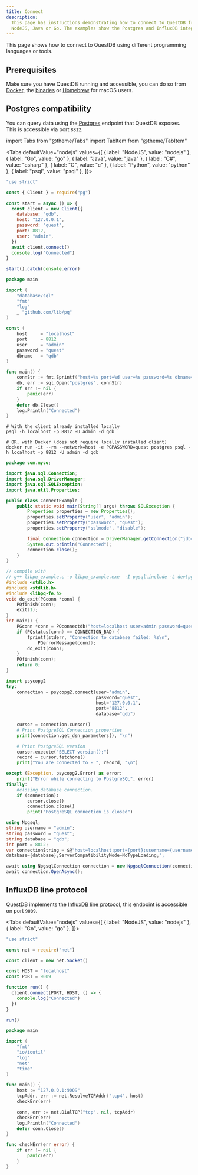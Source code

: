 ```yaml
---
title: Connect
description:
  This page has instructions demonstrating how to connect to QuestDB from
  NodeJS, Java or Go. The examples show the Postgres and InfluxDB integrations.
---
```


This page shows how to connect to QuestDB using different programming languages
or tools.

## Prerequisites

Make sure you have QuestDB running and accessible, you can do so from
[Docker](/docs/get-started/docker/), the [binaries](/docs/get-started/binaries/)
or [Homebrew](/docs/get-started/homebrew/) for macOS users.

## Postgres compatibility

You can query data using the [Postgres](/docs/reference/api/postgres/) endpoint
that QuestDB exposes. This is accessible via port `8812`.

import Tabs from "@theme/Tabs"
import TabItem from "@theme/TabItem"

<Tabs defaultValue="nodejs" values={[
  { label: "NodeJS", value: "nodejs" },
  { label: "Go", value: "go" },
  { label: "Java", value: "java" },
  { label: "C#", value: "csharp" },
  { label: "C", value: "c" },
  { label: "Python", value: "python" },
  { label: "psql", value: "psql" },
]}>


<TabItem value="nodejs">


```javascript
"use strict"

const { Client } = require("pg")

const start = async () => {
  const client = new Client({
    database: "qdb",
    host: "127.0.0.1",
    password: "quest",
    port: 8812,
    user: "admin",
  })
  await client.connect()
  console.log("Connected")
}

start().catch(console.error)
```

</TabItem>


<TabItem value="go">


```go
package main

import (
	"database/sql"
	"fmt"
	"log"
	_ "github.com/lib/pq"
)

const (
	host     = "localhost"
	port     = 8812
	user     = "admin"
	password = "quest"
	dbname   = "qdb"
)

func main() {
	connStr := fmt.Sprintf("host=%s port=%d user=%s password=%s dbname=%s sslmode=disable", host, port, user, password, dbname)
	db, err := sql.Open("postgres", connStr)
	if err != nil {
		panic(err)
	}
	defer db.Close()
	log.Println("Connected")
}
```

</TabItem>


<TabItem value="psql">


```shell
# With the client already installed locally
psql -h localhost -p 8812 -U admin -d qdb

# OR, with Docker (does not require locally installed client)
docker run -it --rm --network=host -e PGPASSWORD=quest postgres psql -h localhost -p 8812 -U admin -d qdb
```

</TabItem>


<TabItem value="java">


```java
package com.myco;

import java.sql.Connection;
import java.sql.DriverManager;
import java.sql.SQLException;
import java.util.Properties;

public class ConnectExample {
    public static void main(String[] args) throws SQLException {
        Properties properties = new Properties();
        properties.setProperty("user", "admin");
        properties.setProperty("password", "quest");
        properties.setProperty("sslmode", "disable");

        final Connection connection = DriverManager.getConnection("jdbc:postgresql://localhost:8812/qdb", properties);
        System.out.println("Connected");
        connection.close();
    }
}
```

</TabItem>


<TabItem value="c">


```c
// compile with
// g++ libpq_example.c -o libpq_example.exe  -I pgsql\include -L dev\pgsql\lib -std=c++17  -lpthread -lpq
#include <stdio.h>
#include <stdlib.h>
#include <libpq-fe.h>
void do_exit(PGconn *conn) {
    PQfinish(conn);
    exit(1);
}
int main() {
    PGconn *conn = PQconnectdb("host=localhost user=admin password=quest port=8812 dbname=testdb");
    if (PQstatus(conn) == CONNECTION_BAD) {
        fprintf(stderr, "Connection to database failed: %s\n",
            PQerrorMessage(conn));
        do_exit(conn);
    }
    PQfinish(conn);
    return 0;
}
```

</TabItem>


<TabItem value="python">


```python
import psycopg2
try:
    connection = psycopg2.connect(user="admin",
                                  password="quest",
                                  host="127.0.0.1",
                                  port="8812",
                                  database="qdb")

    cursor = connection.cursor()
    # Print PostgreSQL Connection properties
    print(connection.get_dsn_parameters(), "\n")

    # Print PostgreSQL version
    cursor.execute("SELECT version();")
    record = cursor.fetchone()
    print("You are connected to - ", record, "\n")

except (Exception, psycopg2.Error) as error:
    print("Error while connecting to PostgreSQL", error)
finally:
    #closing database connection.
    if (connection):
        cursor.close()
        connection.close()
        print("PostgreSQL connection is closed")
```

</TabItem>


<TabItem value="csharp">


```csharp
using Npgsql;
string username = "admin";
string password = "quest";
string database = "qdb";
int port = 8812;
var connectionString = $@"host=localhost;port={port};username={username};password={password};
database={database};ServerCompatibilityMode=NoTypeLoading;";

await using NpgsqlConnection connection = new NpgsqlConnection(connectionString);
await connection.OpenAsync();
```

</TabItem>


</Tabs>


## InfluxDB line protocol

QuestDB implements the [InfluxDB line protocol](/docs/reference/api/influxdb/),
this endpoint is accessible on port `9009`.

<Tabs defaultValue="nodejs" values={[
  { label: "NodeJS", value: "nodejs" },
  { label: "Go", value: "go" },
]}>


<TabItem value="nodejs">


```javascript
"use strict"

const net = require("net")

const client = new net.Socket()

const HOST = "localhost"
const PORT = 9009

function run() {
  client.connect(PORT, HOST, () => {
    console.log("Connected")
  })
}

run()
```

</TabItem>


<TabItem value="go">


```go
package main

import (
	"fmt"
	"io/ioutil"
	"log"
	"net"
	"time"
)

func main() {
	host := "127.0.0.1:9009"
	tcpAddr, err := net.ResolveTCPAddr("tcp4", host)
	checkErr(err)

	conn, err := net.DialTCP("tcp", nil, tcpAddr)
	checkErr(err)
	log.Println("Connected")
	defer conn.Close()
}

func checkErr(err error) {
	if err != nil {
		panic(err)
	}
}
```

</TabItem>


</Tabs>

